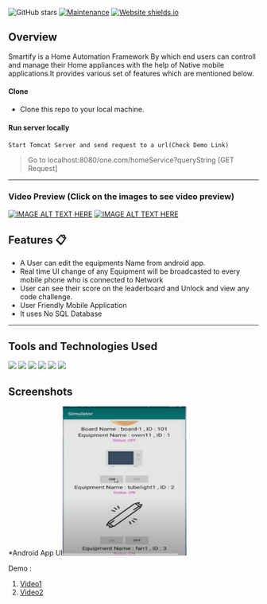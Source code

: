 ![GitHub stars](https://img.shields.io/github/stars/saksham2105/smarthome) 
[![Maintenance](https://img.shields.io/badge/maintained-yes-green.svg)](https://github.com/saksham2105/smarthome/commits/master)
[![Website shields.io](https://img.shields.io/badge/website-up-yellow)]()

## Overview
Smartify is a Home Automation Framework By which end users can controll and manage their Home appliances with the help of Native mobile applications.It provides various set of features which are mentioned below.

#### Clone

- Clone this repo to your local machine.

#### Run server locally

```shell
Start Tomcat Server and send request to a url(Check Demo Link)
```
> Go to localhost:8080/one.com/homeService?queryString [GET Request]

---

### Video Preview (Click on the images to see video preview)
[![IMAGE ALT TEXT HERE](https://i9.ytimg.com/vi/FAOR90fjsno/maxresdefault.jpg?time=1626518400000&sqp=CIDnyocG&rs=AOn4CLACqyZfIa8AZZ_CoXCQIeDXWZikXA)](https://www.youtube.com/watch?v=FAOR90fjsno)
[![IMAGE ALT TEXT HERE](https://i9.ytimg.com/vi/FAOR90fjsno/maxresdefault.jpg?time=1626518400000&sqp=CIDnyocG&rs=AOn4CLACqyZfIa8AZZ_CoXCQIeDXWZikXA)](https://www.youtube.com/watch?v=6ZmIYYKV3MM)

## Features 📋
* A User can edit the equipments Name from android app.
* Real time UI change of any Equipment will be broadcasted to every mobile phone who is connected to Network
* User can see their score on the leaderboard and Unlock and view any code challenge.
* User Friendly Mobile Application
* It uses No SQL Database
---
## Tools and Technologies Used 
![](https://img.shields.io/badge/Java%20For%20Android-%3C%2F%3E-blueviolet) ![](https://img.shields.io/badge/Java%20J2EE-%3C%2F%3E-yellow) ![](https://img.shields.io/badge/Android%20Studio-%3C%2F%3E-yellow) ![](https://img.shields.io/badge/Web%20Sockets-%3C%2F%3E-yellow) ![](https://img.shields.io/badge/Java%20Swing%20For%20Simulation-%3C%2F%3E-yellow) ![](https://img.shields.io/badge/C%20C++%20For%20Network%20Programming%20in%20IOT-%3C%2F%3E-blueviolet)

## Screenshots
*Android App UI<img src="android_app.png" width="250" height="300">


Demo :
1. [Video1](https://youtu.be/FAOR90fjsno)
2. [Video2](https://youtu.be/6ZmIYYKV3MM)
